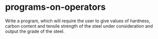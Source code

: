 # programs-on-operators
Write a program, which will require the user to give values of hardness, carbon content and tensile strength of the steel under consideration and output the grade of the steel.
